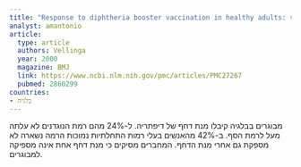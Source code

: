 ```yaml
---
title: "Response to diphtheria booster vaccination in healthy adults: vaccine trial"
analyst: amantonio
article:
  type: article
  authors: Vellinga
  year: 2000
  magazine: BMJ
  link: https://www.ncbi.nlm.nih.gov/pmc/articles/PMC27267
  pubmed: 2860299
countries:
- בלגיה
---
```


מבוגרים בבלגיה קיבלו מנת דחף של דיפתריה. ל-24% מהם רמת הנוגדנים לא עלתה מעל לרמת הסף. ב-42% מהאנשים בעלי רמות התחלתיות נמוכות הרמה נשארה לא מספקת גם אחרי מנת הדחף.
המחברים מסיקים כי מנת דחף אחת אינה מספיקה למבוגרים.	
